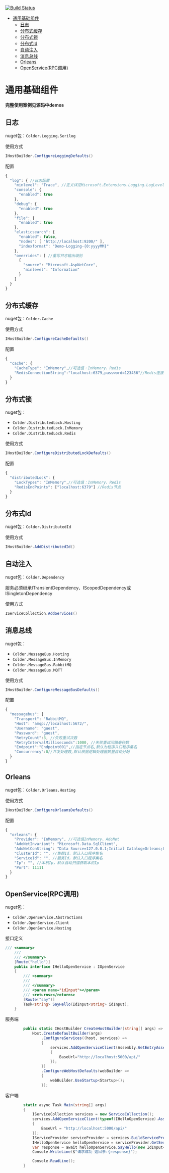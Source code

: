 [![Build Status](https://coldairarrow.visualstudio.com/Colder/_apis/build/status/Colder.Components-ci?branchName=master)](https://coldairarrow.visualstudio.com/Colder/_build/latest?definitionId=3&branchName=master)
- [通用基础组件](#通用基础组件)
  - [日志](#日志)
  - [分布式缓存](#分布式缓存)
  - [分布式锁](#分布式锁)
  - [分布式Id](#分布式id)
  - [自动注入](#自动注入)
  - [消息总线](#消息总线)
  - [Orleans](#orleans)
  - [OpenService(RPC调用)](#openservicerpc调用)
# 通用基础组件
**完整使用案例见源码中demos**
## 日志

nuget包：`Colder.Logging.Serilog`

使用方式
```c#
IHostBuilder.ConfigureLoggingDefaults()
```
配置
```javascript
{
  "log": { //日志配置
    "minlevel": "Trace", //定义详见Microsoft.Extensions.Logging.LogLevel
    "console": {
      "enabled": true
    },
    "debug": {
      "enabled": true
    },
    "file": {
      "enabled": true
    },
    "elasticsearch": {
      "enabled": false,
      "nodes": [ "http://localhost:9200/" ],
      "indexformat": "Demo-Logging-{0:yyyyMM}"
    },
    "overrides": [ //重写日志输出级别
      {
        "source": "Microsoft.AspNetCore",
        "minlevel": "Information"
      }
    ]
  }
}

```
## 分布式缓存

nuget包：`Colder.Cache`

使用方式
```c#
IHostBuilder.ConfigureCacheDefaults()
```
配置
```javascript
{
  "cache": {
    "CacheType": "InMemory",//可选值：InMemory、Redis
    "RedisConnectionString":"localhost:6379,password=123456"//Redis连接字符串,格式按照https://stackexchange.github.io/StackExchange.Redis/Configuration.html
  }
}
```

## 分布式锁

nuget包：
- `Colder.DistributedLock.Hosting` 
- `Colder.DistributedLock.InMemory` 
- `Colder.DistributedLock.Redis`

使用方式
```c#
IHostBuilder.ConfigureDistributedLockDefaults()
```
配置
```javascript
{
  "distributedLock": {
    "LockTypes": "InMemory",//可选值：InMemory、Redis
    "RedisEndPoints": ["localhost:6379"] //Redis节点
  }
}
```

## 分布式Id

nuget包：`Colder.DistributedId` 

使用方式
```c#
IHostBuilder.AddDistributedId()
```

## 自动注入
nuget包：`Colder.Dependency`

服务必须继承ITransientDependency、IScopedDependency或ISingletonDependency

使用方式
```c#
IServiceCollection.AddServices()
```

## 消息总线

nuget包：
- `Colder.MessageBus.Hosting` 
- `Colder.MessageBus.InMemory` 
- `Colder.MessageBus.RabbitMQ`
- `Colder.MessageBus.MQTT`

使用方式
```c#
IHostBuilder.ConfigureMessageBusDefaults()
```
配置
```javascript
{
  "messagebus": {
    "Transport": "RabbitMQ",
    "Host": "amqp://localhost:5672/",
    "Username": "guest",
    "Password": "guest",
    "RetryCount":3, //失败重试次数
    "RetryIntervalMilliseconds":1000, //失败重试间隔毫秒数
    "Endpoint":"Endpoint001",//指定节点名,默认为程序入口程序集名
    "Concurrency":0//并发处理数,默认根据逻辑处理器数量自动分配
  }
}
```

## Orleans

nuget包：`Colder.Orleans.Hosting`

使用方式
```c#
IHostBuilder.ConfigureOrleansDefaults()
```
配置
```javascript
{
  "orleans": {
    "Provider": "InMemory", //可选值InMemory、AdoNet
    "AdoNetInvariant": "Microsoft.Data.SqlClient",
    "AdoNetConString": "Data Source=127.0.0.1;Initial Catalog=Orleans;User Id=sa;Password=123456;",
    "ClusterId": "", //集群Id，默认入口程序集名
    "ServiceId": "", //服务Id，默认入口程序集名
    "Ip": "", //本机Ip，默认自动扫描获取本机Ip
    "Port": 11111
  }
}
```

## OpenService(RPC调用)

nuget包：
- `Colder.OpenService.Abstractions`
- `Colder.OpenService.Client`
- `Colder.OpenService.Hosting`

接口定义
```c#
/// <summary>
    /// 
    /// </summary>
    [Route("hello")]
    public interface IHelloOpenService : IOpenService
    {
        /// <summary>
        /// 
        /// </summary>
        /// <param name="idInput"></param>
        /// <returns></returns>
        [Route("say")]
        Task<string> SayHello(IdInput<string> idInput);
    }
```

服务端
```c#
        public static IHostBuilder CreateHostBuilder(string[] args) =>
            Host.CreateDefaultBuilder(args)
                .ConfigureServices((host, services) =>
                {
                    services.AddOpenServiceClient(Assembly.GetEntryAssembly(), new OpenServiceOptions
                    {
                        BaseUrl="http://localhost:5000/api/"
                    });
                })
                .ConfigureWebHostDefaults(webBuilder =>
                {
                    webBuilder.UseStartup<Startup>();
                });
```

客户端
```c#
        static async Task Main(string[] args)
        {
            IServiceCollection services = new ServiceCollection();
            services.AddOpenServiceClient(typeof(IHelloOpenService).Assembly, new OpenServiceOptions
            {
                BaseUrl = "http://localhost:5000/api/"
            });
            IServiceProvider serviceProvider = services.BuildServiceProvider();
            IHelloOpenService helloOpenService = serviceProvider.GetService<IHelloOpenService>();
            var response = await helloOpenService.SayHello(new IdInput<string> { Id = "Hello World" });
            Console.WriteLine($"请求成功 返回参:{response}");

            Console.ReadLine();
        }
```
